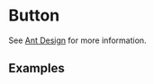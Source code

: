 # Button

See [Ant Design](https://ant.design/components/float-button/) for more information.

## Examples

<demo name="basic" fixed></demo>
